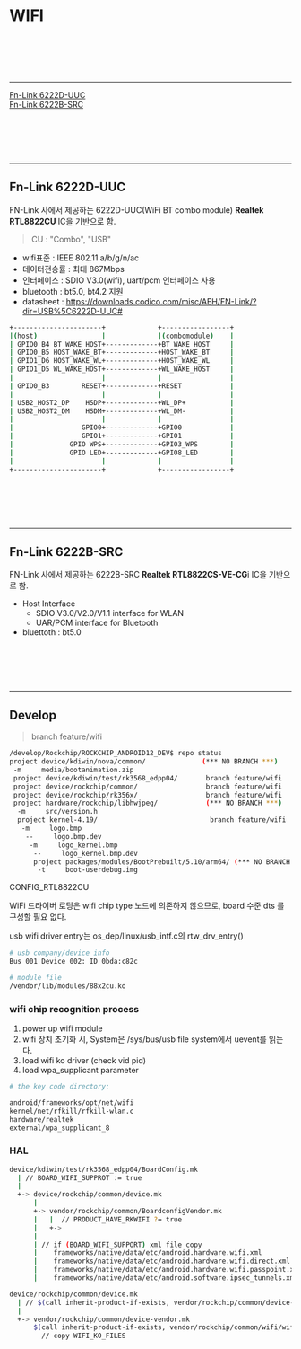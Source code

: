 # WIFI

<br/>
<br/>
<br/>
<br/>
<hr>

[Fn-Link 6222D-UUC](#fn-link-6222d-uuc)  
[Fn-Link 6222B-SRC](#fn-link-6222b-src)  

<br/>
<br/>
<br/>
<br/>
<hr>

## Fn-Link 6222D-UUC

 FN-Link 사에서 제공하는 6222D-UUC(WiFi BT combo module) 
 **Realtek RTL8822CU** IC을 기반으로 함.

> CU : "Combo", "USB"

 - wifi표준 : IEEE 802.11 a/b/g/n/ac
 - 데이터전송률 : 최대 867Mbps
 - 인터페이스 : SDIO V3.0(wifi), uart/pcm 인터페이스 사용
 - bluetooth : bt5.0, bt4.2 지원
 - datasheet : https://downloads.codico.com/misc/AEH/FN-Link/?dir=USB%5C6222D-UUC#


```bash
+----------------------+             +-----------------+
|(host)                |             |(combomodule)    |
| GPIO0_B4 BT_WAKE_HOST+-------------+BT_WAKE_HOST     |
| GPIO0_B5 HOST_WAKE_BT+-------------+HOST_WAKE_BT     |
| GPIO1_D6 HOST_WAKE_WL+-------------+HOST_WAKE_WL     |
| GPIO1_D5 WL_WAKE_HOST+-------------+WL_WAKE_HOST     |
|                      |             |                 |
| GPIO0_B3        RESET+-------------+RESET            |
|                      |             |                 |
| USB2_HOST2_DP    HSDP+-------------+WL_DP+           |
| USB2_HOST2_DM    HSDM+-------------+WL_DM-           |
|                      |             |                 |
|                 GPIO0+-------------+GPIO0            |
|                 GPIO1+-------------+GPIO1            |
|              GPIO WPS+-------------+GPIO3_WPS        |
|              GPIO LED+-------------+GPIO8_LED        |
|                      |             |                 |
+----------------------+             +-----------------+

```

<br/>
<br/>
<br/>
<br/>
<hr>

## Fn-Link 6222B-SRC

 FN-Link 사에서 제공하는 6222B-SRC 
 **Realtek RTL8822CS-VE-CG**i IC을 기반으로 함.

 - Host Interface 
   * SDIO V3.0/V2.0/V1.1 interface for WLAN
   * UAR/PCM interface for Bluetooth
 - bluettoth : bt5.0 

<br/>
<br/>
<br/>
<br/>
<hr>

## Develop

 >branch feature/wifi

```bash
/develop/Rockchip/ROCKCHIP_ANDROID12_DEV$ repo status 
project device/kdiwin/nova/common/              (*** NO BRANCH ***)
 -m     media/bootanimation.zip
 project device/kdiwin/test/rk3568_edpp04/       branch feature/wifi
 project device/rockchip/common/                 branch feature/wifi
 project device/rockchip/rk356x/                 branch feature/wifi
 project hardware/rockchip/libhwjpeg/            (*** NO BRANCH ***)
  -m     src/version.h
  project kernel-4.19/                            branch feature/wifi
   -m     logo.bmp
    --     logo.bmp.dev
	 -m     logo_kernel.bmp
	  --     logo_kernel.bmp.dev
	  project packages/modules/BootPrebuilt/5.10/arm64/ (*** NO BRANCH ***)
	   -t     boot-userdebug.img

```


CONFIG_RTL8822CU

 WiFi 드라이버 로딩은 wifi chip type 노드에 의존하지 않으므로, board 수준 dts 를 구성할 필요 없다.

 usb wifi driver entry는 os_dep/linux/usb_intf.c의 rtw_drv_entry() 


```bash
# usb company/device info
Bus 001 Device 002: ID 0bda:c82c

# module file  
/vendor/lib/modules/88x2cu.ko
```

### wifi chip recognition process

 1. power up wifi module
 2. wifi 장치 초기화 시, System은 /sys/bus/usb file system에서 uevent를 읽는다.
 3. load wifi ko driver (check vid pid)
 4. load wpa_supplicant parameter 

```bash
# the key code directory:

android/frameworks/opt/net/wifi
kernel/net/rfkill/rfkill-wlan.c
hardware/realtek
external/wpa_supplicant_8
```


### HAL

```bash
device/kdiwin/test/rk3568_edpp04/BoardConfig.mk
  | // BOARD_WIFI_SUPPROT := true
  |
  +-> device/rockchip/common/device.mk
      |
      +-> vendor/rockchip/common/BoardconfigVendor.mk
      |   |  // PRODUCT_HAVE_RKWIFI ?= true
      |   +-> 
      |
      | // if (BOARD_WIFI_SUPPORT) xml file copy
      |    frameworks/native/data/etc/android.hardware.wifi.xml
      |    frameworks/native/data/etc/android.hardware.wifi.direct.xml
      |    frameworks/native/data/etc/android.hardware.wifi.passpoint.xml
      |    frameworks/native/data/etc/android.software.ipsec_tunnels.xml

device/rockchip/common/device.mk
  | // $(call inherit-product-if-exists, vendor/rockchip/common/device-vendor.mk)
  |
  +-> vendor/rockchip/common/device-vendor.mk
      $(call inherit-product-if-exists, vendor/rockchip/common/wifi/wifi.mk)
        // copy WIFI_KO_FILES

```
